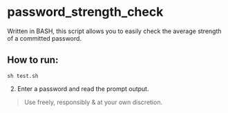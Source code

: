 # password_strength_check

Written in BASH, this script allows you to easily check the average strength of a committed password.

## How to run:

``` 
sh test.sh
```

2. Enter a password and read the prompt output.

> Use freely, responsibly & at your own discretion.
